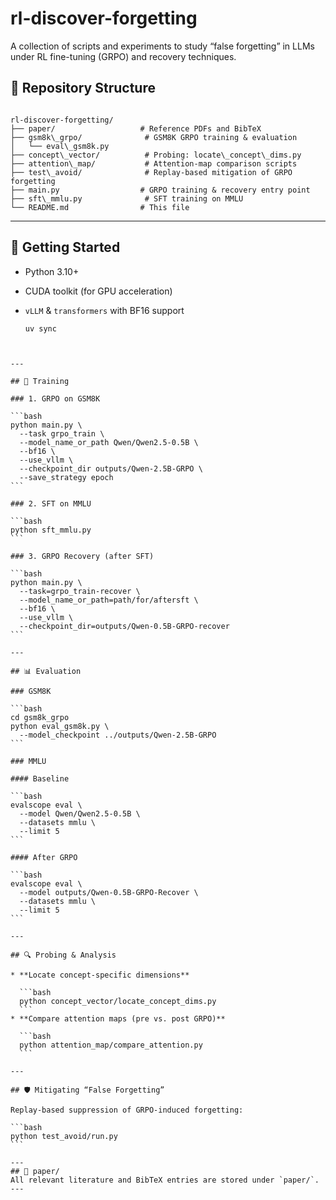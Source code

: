 # rl-discover-forgetting

A collection of scripts and experiments to study “false forgetting” in LLMs under RL fine-tuning (GRPO) and recovery techniques.


## 📂 Repository Structure

```

rl-discover-forgetting/
├── paper/                   # Reference PDFs and BibTeX
├── gsm8k\_grpo/              # GSM8K GRPO training & evaluation
│   └── eval\_gsm8k.py
├── concept\_vector/          # Probing: locate\_concept\_dims.py
├── attention\_map/           # Attention‐map comparison scripts
├── test\_avoid/              # Replay‐based mitigation of GRPO forgetting
├── main.py                  # GRPO training & recovery entry point
├── sft\_mmlu.py              # SFT training on MMLU
└── README.md                # This file

```

---

## 🚀 Getting Started


- Python 3.10+
- CUDA toolkit (for GPU acceleration)
- `vLLM` & `transformers` with BF16 support

  ```bash
  uv sync
````


---

## 🎯 Training

### 1. GRPO on GSM8K

```bash
python main.py \
  --task grpo_train \
  --model_name_or_path Qwen/Qwen2.5-0.5B \
  --bf16 \
  --use_vllm \
  --checkpoint_dir outputs/Qwen-2.5B-GRPO \
  --save_strategy epoch
```

### 2. SFT on MMLU

```bash
python sft_mmlu.py
```

### 3. GRPO Recovery (after SFT)

```bash
python main.py \
  --task=grpo_train-recover \
  --model_name_or_path=path/for/aftersft \
  --bf16 \
  --use_vllm \
  --checkpoint_dir=outputs/Qwen-0.5B-GRPO-recover
```

---

## 📊 Evaluation

### GSM8K

```bash
cd gsm8k_grpo
python eval_gsm8k.py \
  --model_checkpoint ../outputs/Qwen-2.5B-GRPO
```

### MMLU

#### Baseline

```bash
evalscope eval \
  --model Qwen/Qwen2.5-0.5B \
  --datasets mmlu \
  --limit 5
```

#### After GRPO

```bash
evalscope eval \
  --model outputs/Qwen-0.5B-GRPO-Recover \
  --datasets mmlu \
  --limit 5
```

---

## 🔍 Probing & Analysis

* **Locate concept‐specific dimensions**

  ```bash
  python concept_vector/locate_concept_dims.py
  ```
* **Compare attention maps (pre vs. post GRPO)**

  ```bash
  python attention_map/compare_attention.py
  ```

---

## 🛡 Mitigating “False Forgetting”

Replay‐based suppression of GRPO‐induced forgetting:

```bash
python test_avoid/run.py
```

---
## 📑 paper/
All relevant literature and BibTeX entries are stored under `paper/`.
---
